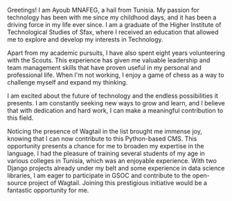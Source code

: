 Greetings! I am Ayoub MNAFEG, a hail from Tunisia. My passion for technology has been with me since my childhood days, and it has been a driving force in my life ever since. I am a graduate of the Higher Institute of Technological Studies of Sfax, where I received an education that allowed me to explore and develop my interests in Technology.

Apart from my academic pursuits, I have also spent eight years volunteering with the Scouts. This experience has given me valuable leadership and team management skills that have proven useful in my personal and professional life. When I'm not working, I enjoy a game of chess as a way to challenge myself and expand my thinking.

I am excited about the future of technology and the endless possibilities it presents. I am constantly seeking new ways to grow and learn, and I believe that with dedication and hard work, I can make a meaningful contribution to this field.

Noticing the presence of Wagtail in the list brought me immense joy, knowing that I can now contribute to this Python-based CMS. This opportunity presents a chance for me to broaden my expertise in the language. I had the pleasure of training several students of my age in various colleges in Tunisia, which was an enjoyable experience. With two Django projects already under my belt and some experience in data science libraries, I am eager to participate in GSOC and contribute to the open-source project of Wagtail. Joining this prestigious initiative would be a fantastic opportunity for me.
